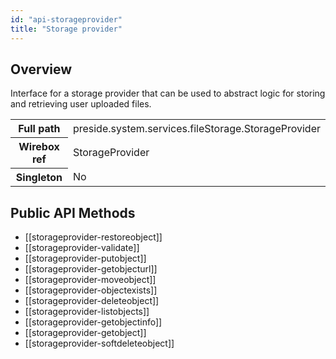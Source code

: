 ```yaml
---
id: "api-storageprovider"
title: "Storage provider"
---
```



## Overview




Interface for a storage provider that can be used to
abstract logic for storing and retrieving user uploaded files.<div class="table-responsive"><table class="table table-condensed"><tr><th>Full path</th><td>preside.system.services.fileStorage.StorageProvider</td></tr><tr><th>Wirebox ref</th><td>StorageProvider</td></tr><tr><th>Singleton</th><td>No</td></tr></table></div>

## Public API Methods

* [[storageprovider-restoreobject]]
* [[storageprovider-validate]]
* [[storageprovider-putobject]]
* [[storageprovider-getobjecturl]]
* [[storageprovider-moveobject]]
* [[storageprovider-objectexists]]
* [[storageprovider-deleteobject]]
* [[storageprovider-listobjects]]
* [[storageprovider-getobjectinfo]]
* [[storageprovider-getobject]]
* [[storageprovider-softdeleteobject]]